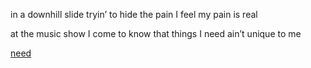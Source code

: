 in a downhill slide
tryin’ to hide
the pain I feel
my pain is real

at the music show
I come to know
that things I need
ain’t unique to me

[need](need.md)





